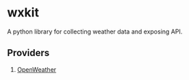 # wxkit

A python library for collecting weather data and exposing API.

## Providers

1. [OpenWeather](https://openweathermap.org/api)
